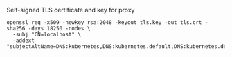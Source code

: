 Self-signed TLS certificate and key for proxy

```
openssl req -x509 -newkey rsa:2048 -keyout tls.key -out tls.crt -sha256 -days 18250 -nodes \
  -subj "CN=localhost" \
  -addext "subjectAltName=DNS:kubernetes,DNS:kubernetes.default,DNS:kubernetes.default.svc,DNS:kubernetes.default.svc.cluster.local,DNS:localhost,IP:127.0.0.1,IP:0:0:0:0:0:0:0:1"
```
